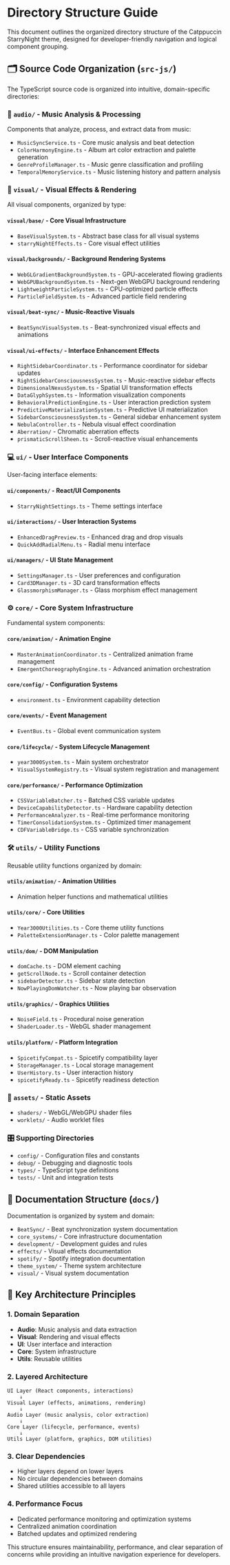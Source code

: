 # Directory Structure Guide

This document outlines the organized directory structure of the Catppuccin StarryNight theme, designed for developer-friendly navigation and logical component grouping.

## 🗂️ Source Code Organization (`src-js/`)

The TypeScript source code is organized into intuitive, domain-specific directories:

### 📱 **`audio/`** - Music Analysis & Processing
Components that analyze, process, and extract data from music:
- `MusicSyncService.ts` - Core music analysis and beat detection
- `ColorHarmonyEngine.ts` - Album art color extraction and palette generation
- `GenreProfileManager.ts` - Music genre classification and profiling
- `TemporalMemoryService.ts` - Music listening history and pattern analysis

### 🎨 **`visual/`** - Visual Effects & Rendering
All visual components, organized by type:

#### `visual/base/` - Core Visual Infrastructure
- `BaseVisualSystem.ts` - Abstract base class for all visual systems
- `starryNightEffects.ts` - Core visual effect utilities

#### `visual/backgrounds/` - Background Rendering Systems
- `WebGLGradientBackgroundSystem.ts` - GPU-accelerated flowing gradients
- `WebGPUBackgroundSystem.ts` - Next-gen WebGPU background rendering
- `LightweightParticleSystem.ts` - CPU-optimized particle effects
- `ParticleFieldSystem.ts` - Advanced particle field rendering

#### `visual/beat-sync/` - Music-Reactive Visuals
- `BeatSyncVisualSystem.ts` - Beat-synchronized visual effects and animations

#### `visual/ui-effects/` - Interface Enhancement Effects
- `RightSidebarCoordinator.ts` - Performance coordinator for sidebar updates
- `RightSidebarConsciousnessSystem.ts` - Music-reactive sidebar effects
- `DimensionalNexusSystem.ts` - Spatial UI transformation effects
- `DataGlyphSystem.ts` - Information visualization components
- `BehavioralPredictionEngine.ts` - User interaction prediction system
- `PredictiveMaterializationSystem.ts` - Predictive UI materialization
- `SidebarConsciousnessSystem.ts` - General sidebar enhancement system
- `NebulaController.ts` - Nebula visual effect coordination
- `Aberration/` - Chromatic aberration effects
- `prismaticScrollSheen.ts` - Scroll-reactive visual enhancements

### 💻 **`ui/`** - User Interface Components
User-facing interface elements:

#### `ui/components/` - React/UI Components
- `StarryNightSettings.ts` - Theme settings interface

#### `ui/interactions/` - User Interaction Systems
- `EnhancedDragPreview.ts` - Enhanced drag and drop visuals
- `QuickAddRadialMenu.ts` - Radial menu interface

#### `ui/managers/` - UI State Management
- `SettingsManager.ts` - User preferences and configuration
- `Card3DManager.ts` - 3D card transformation effects
- `GlassmorphismManager.ts` - Glass morphism effect management

### ⚙️ **`core/`** - Core System Infrastructure
Fundamental system components:

#### `core/animation/` - Animation Engine
- `MasterAnimationCoordinator.ts` - Centralized animation frame management
- `EmergentChoreographyEngine.ts` - Advanced animation orchestration

#### `core/config/` - Configuration Systems
- `environment.ts` - Environment capability detection

#### `core/events/` - Event Management
- `EventBus.ts` - Global event communication system

#### `core/lifecycle/` - System Lifecycle Management
- `year3000System.ts` - Main system orchestrator
- `VisualSystemRegistry.ts` - Visual system registration and management

#### `core/performance/` - Performance Optimization
- `CSSVariableBatcher.ts` - Batched CSS variable updates
- `DeviceCapabilityDetector.ts` - Hardware capability detection
- `PerformanceAnalyzer.ts` - Real-time performance monitoring
- `TimerConsolidationSystem.ts` - Optimized timer management
- `CDFVariableBridge.ts` - CSS variable synchronization

### 🛠️ **`utils/`** - Utility Functions
Reusable utility functions organized by domain:

#### `utils/animation/` - Animation Utilities
- Animation helper functions and mathematical utilities

#### `utils/core/` - Core Utilities
- `Year3000Utilities.ts` - Core theme utility functions
- `PaletteExtensionManager.ts` - Color palette management

#### `utils/dom/` - DOM Manipulation
- `domCache.ts` - DOM element caching
- `getScrollNode.ts` - Scroll container detection
- `sidebarDetector.ts` - Sidebar state detection
- `NowPlayingDomWatcher.ts` - Now playing bar observation

#### `utils/graphics/` - Graphics Utilities
- `NoiseField.ts` - Procedural noise generation
- `ShaderLoader.ts` - WebGL shader management

#### `utils/platform/` - Platform Integration
- `SpicetifyCompat.ts` - Spicetify compatibility layer
- `StorageManager.ts` - Local storage management
- `UserHistory.ts` - User interaction history
- `spicetifyReady.ts` - Spicetify readiness detection

### 🎯 **`assets/`** - Static Assets
- `shaders/` - WebGL/WebGPU shader files
- `worklets/` - Audio worklet files

### 🎛️ **Supporting Directories**
- `config/` - Configuration files and constants
- `debug/` - Debugging and diagnostic tools
- `types/` - TypeScript type definitions
- `tests/` - Unit and integration tests

## 📁 **Documentation Structure (`docs/`)**

Documentation is organized by system and domain:

- `BeatSync/` - Beat synchronization system documentation
- `core_systems/` - Core infrastructure documentation
- `development/` - Development guides and rules
- `effects/` - Visual effects documentation
- `spotify/` - Spotify integration documentation
- `theme_system/` - Theme system architecture
- `visual/` - Visual system documentation

## 🎯 **Key Architecture Principles**

### 1. **Domain Separation**
- **Audio**: Music analysis and data extraction
- **Visual**: Rendering and visual effects
- **UI**: User interface and interaction
- **Core**: System infrastructure
- **Utils**: Reusable utilities

### 2. **Layered Architecture**
```
UI Layer (React components, interactions)
    ↓
Visual Layer (effects, animations, rendering)
    ↓
Audio Layer (music analysis, color extraction)
    ↓
Core Layer (lifecycle, performance, events)
    ↓
Utils Layer (platform, graphics, DOM utilities)
```

### 3. **Clear Dependencies**
- Higher layers depend on lower layers
- No circular dependencies between domains
- Shared utilities accessible to all layers

### 4. **Performance Focus**
- Dedicated performance monitoring and optimization systems
- Centralized animation coordination
- Batched updates and optimized rendering

This structure ensures maintainability, performance, and clear separation of concerns while providing an intuitive navigation experience for developers.